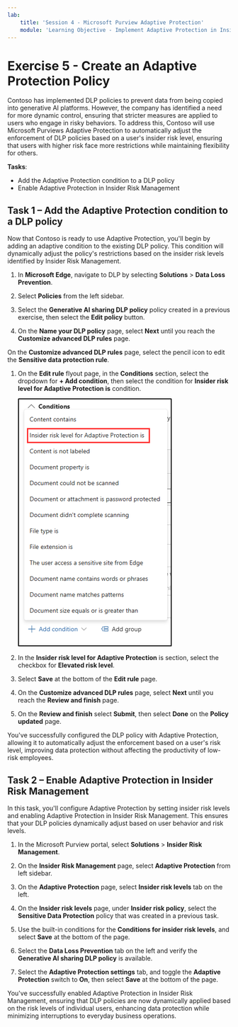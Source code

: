 ```yaml
---
lab:
    title: 'Session 4 - Microsoft Purview Adaptive Protection'
    module: 'Learning Objective - Implement Adaptive Protection in Insider Risk Management'
---
```


# Exercise 5 - Create an Adaptive Protection Policy

Contoso has implemented DLP policies to prevent data from being copied into generative AI platforms. However, the company has identified a need for more dynamic control, ensuring that stricter measures are applied to users who engage in risky behaviors. To address this, Contoso will use Microsoft Purviews Adaptive Protection to automatically adjust the enforcement of DLP policies based on a user's insider risk level, ensuring that users with higher risk face more restrictions while maintaining flexibility for others.

**Tasks**:

- Add the Adaptive Protection condition to a DLP policy
- Enable Adaptive Protection in Insider Risk Management

## Task 1 – Add the Adaptive Protection condition to a DLP policy

Now that Contoso is ready to use Adaptive Protection, you'll begin by adding an adaptive condition to the existing DLP policy. This condition will dynamically adjust the policy's restrictions based on the insider risk levels identified by Insider Risk Management.

1. In **Microsoft Edge**, navigate to DLP by selecting **Solutions** > **Data Loss Prevention**.

1. Select **Policies** from the left sidebar.

1. Select the **Generative AI sharing DLP policy** policy created in a previous exercise, then select the **Edit policy** button.

1. On the **Name your DLP policy** page, select **Next** until you reach the **Customize advanced DLP rules** page.

On the **Customize advanced DLP rules** page, select the pencil icon to edit the **Sensitive data protection rule**.

1. On the **Edit rule** flyout page, in the **Conditions** section, select the dropdown for **+ Add condition**, then select the condition for **Insider risk level for Adaptive Protection is** condition.

   ![Screenshot showing the policy published successfully notification.](/Instructions/Media/dlp-adaptive-protection-condition.png)

1. In the **Insider risk level for Adaptive Protection** is section, select the checkbox for **Elevated risk level**.

1. Select **Save** at the bottom of the **Edit rule** page.

1. On the **Customize advanced DLP rules** page, select **Next** until you reach the **Review and finish** page.

1. On the **Review and finish** select **Submit**, then select **Done** on the **Policy updated** page.

You've successfully configured the DLP policy with Adaptive Protection, allowing it to automatically adjust the enforcement based on a user's risk level, improving data protection without affecting the productivity of low-risk employees.

## Task 2 – Enable Adaptive Protection in Insider Risk Management

In this task, you'll configure Adaptive Protection by setting insider risk levels and enabling Adaptive Protection in Insider Risk Management. This ensures that your DLP policies dynamically adjust based on user behavior and risk levels.

1. In the Microsoft Purview portal, select **Solutions** > **Insider Risk Management**.

1. On the **Insider Risk Management** page, select **Adaptive Protection** from left sidebar.

1. On the **Adaptive Protection** page, select **Insider risk levels** tab on the left.

1. On the **Insider risk levels** page, under **Insider risk policy**, select the **Sensitive Data Protection** policy that was created in a previous task.

1. Use the built-in conditions for the **Conditions for insider risk levels**, and select **Save** at the bottom of the page.

1. Select the **Data Loss Prevention** tab on the left and verify the **Generative AI sharing DLP policy** is available.

1. Select the **Adaptive Protection settings** tab, and toggle the **Adaptive Protection** switch to **On**, then select **Save** at the bottom of the page.

You've successfully enabled Adaptive Protection in Insider Risk Management, ensuring that DLP policies are now dynamically applied based on the risk levels of individual users, enhancing data protection while minimizing interruptions to everyday business operations.
